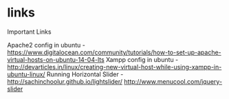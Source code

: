 # links
Important Links

Apache2 config in ubuntu - https://www.digitalocean.com/community/tutorials/how-to-set-up-apache-virtual-hosts-on-ubuntu-14-04-lts
Xampp config in ubuntu - http://devarticles.in/linux/creating-new-virtual-host-while-using-xampp-in-ubuntu-linux/
Running Horizontal Slider - http://sachinchoolur.github.io/lightslider/
http://www.menucool.com/jquery-slider
